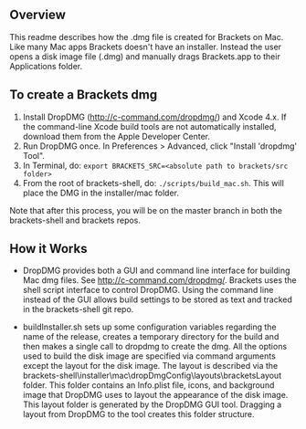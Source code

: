 
## Overview
This readme describes how the .dmg file is created for Brackets on Mac. Like many Mac apps 
Brackets doesn't have an installer. Instead the user opens a disk image file (.dmg) and manually 
drags Brackets.app to their Applications folder.

## To create a Brackets dmg
1. Install DropDMG (http://c-command.com/dropdmg/) and Xcode 4.x. If the command-line Xcode build
   tools are not automatically installed, download them from the Apple Developer Center.
2. Run DropDMG once. In Preferences > Advanced, click "Install 'dropdmg' Tool".
3. In Terminal, do: `export BRACKETS_SRC=<absolute path to brackets/src folder>`
4. From the root of brackets-shell, do: `./scripts/build_mac.sh`. This will place the DMG in
   the installer/mac folder.
   
Note that after this process, you will be on the master branch in both the brackets-shell
and brackets repos.

## How it Works
* DropDMG provides both a GUI and command line interface for building Mac dmg files. 
  See http://c-command.com/dropdmg/. Brackets uses the shell script interface to control 
  DropDMG. Using the command line instead of the GUI allows build settings to be stored as 
  text and tracked in the brackets-shell git repo.

- buildInstaller.sh sets up some configuration variables regarding the name of the release, 
  creates a temporary directory for the build and then makes a single call to dropdmg to 
  create the dmg. All the options used to build the disk image are specified via command 
  arguments except the layout for the disk image. The layout is described via the 
  brackets-shell\installer\mac\dropDmgConfig\layouts\bracketsLayout folder. This folder 
  contains an Info.plist file, icons, and background image that DropDMG uses to layout the 
  appearance of the disk image. This layout folder is generated by the DropDMG GUI tool. 
  Dragging a layout from DropDMG to the tool creates this folder structure.

